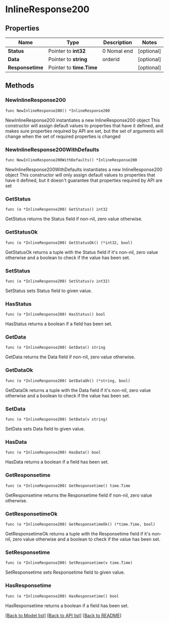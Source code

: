 # InlineResponse200

## Properties

Name | Type | Description | Notes
------------ | ------------- | ------------- | -------------
**Status** | Pointer to **int32** | 0 Nomal end | [optional] 
**Data** | Pointer to **string** | orderid | [optional] 
**Responsetime** | Pointer to **time.Time** |  | [optional] 

## Methods

### NewInlineResponse200

`func NewInlineResponse200() *InlineResponse200`

NewInlineResponse200 instantiates a new InlineResponse200 object
This constructor will assign default values to properties that have it defined,
and makes sure properties required by API are set, but the set of arguments
will change when the set of required properties is changed

### NewInlineResponse200WithDefaults

`func NewInlineResponse200WithDefaults() *InlineResponse200`

NewInlineResponse200WithDefaults instantiates a new InlineResponse200 object
This constructor will only assign default values to properties that have it defined,
but it doesn't guarantee that properties required by API are set

### GetStatus

`func (o *InlineResponse200) GetStatus() int32`

GetStatus returns the Status field if non-nil, zero value otherwise.

### GetStatusOk

`func (o *InlineResponse200) GetStatusOk() (*int32, bool)`

GetStatusOk returns a tuple with the Status field if it's non-nil, zero value otherwise
and a boolean to check if the value has been set.

### SetStatus

`func (o *InlineResponse200) SetStatus(v int32)`

SetStatus sets Status field to given value.

### HasStatus

`func (o *InlineResponse200) HasStatus() bool`

HasStatus returns a boolean if a field has been set.

### GetData

`func (o *InlineResponse200) GetData() string`

GetData returns the Data field if non-nil, zero value otherwise.

### GetDataOk

`func (o *InlineResponse200) GetDataOk() (*string, bool)`

GetDataOk returns a tuple with the Data field if it's non-nil, zero value otherwise
and a boolean to check if the value has been set.

### SetData

`func (o *InlineResponse200) SetData(v string)`

SetData sets Data field to given value.

### HasData

`func (o *InlineResponse200) HasData() bool`

HasData returns a boolean if a field has been set.

### GetResponsetime

`func (o *InlineResponse200) GetResponsetime() time.Time`

GetResponsetime returns the Responsetime field if non-nil, zero value otherwise.

### GetResponsetimeOk

`func (o *InlineResponse200) GetResponsetimeOk() (*time.Time, bool)`

GetResponsetimeOk returns a tuple with the Responsetime field if it's non-nil, zero value otherwise
and a boolean to check if the value has been set.

### SetResponsetime

`func (o *InlineResponse200) SetResponsetime(v time.Time)`

SetResponsetime sets Responsetime field to given value.

### HasResponsetime

`func (o *InlineResponse200) HasResponsetime() bool`

HasResponsetime returns a boolean if a field has been set.


[[Back to Model list]](../README.md#documentation-for-models) [[Back to API list]](../README.md#documentation-for-api-endpoints) [[Back to README]](../README.md)


